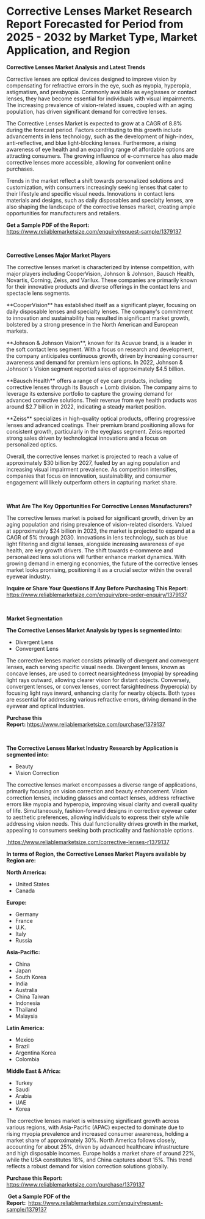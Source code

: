 <p><h1>Corrective Lenses Market Research Report Forecasted for Period from 2025 -  2032 by Market Type, Market Application, and Region</h1></p><p><strong>Corrective Lenses Market Analysis and Latest Trends</strong></p>
<p><p>Corrective lenses are optical devices designed to improve vision by compensating for refractive errors in the eye, such as myopia, hyperopia, astigmatism, and presbyopia. Commonly available as eyeglasses or contact lenses, they have become essential for individuals with visual impairments. The increasing prevalence of vision-related issues, coupled with an aging population, has driven significant demand for corrective lenses.</p><p>The Corrective Lenses Market is expected to grow at a CAGR of 8.8% during the forecast period. Factors contributing to this growth include advancements in lens technology, such as the development of high-index, anti-reflective, and blue light-blocking lenses. Furthermore, a rising awareness of eye health and an expanding range of affordable options are attracting consumers. The growing influence of e-commerce has also made corrective lenses more accessible, allowing for convenient online purchases.</p><p>Trends in the market reflect a shift towards personalized solutions and customization, with consumers increasingly seeking lenses that cater to their lifestyle and specific visual needs. Innovations in contact lens materials and designs, such as daily disposables and specialty lenses, are also shaping the landscape of the corrective lenses market, creating ample opportunities for manufacturers and retailers.</p></p>
<p><strong>Get a Sample PDF of the Report:&nbsp;</strong> <a href="https://www.reliablemarketsize.com/enquiry/request-sample/1379137?utm_campaign=2802&utm_medium=2&utm_source=Github&utm_content=ia&utm_term=15042025&utm_id=corrective-lenses">https://www.reliablemarketsize.com/enquiry/request-sample/1379137</a></p>
<p>&nbsp;</p>
<p><strong>Corrective Lenses Major Market Players</strong></p>
<p><p>The corrective lenses market is characterized by intense competition, with major players including CooperVision, Johnson & Johnson, Bausch Health, Novartis, Corning, Zeiss, and Varilux. These companies are primarily known for their innovative products and diverse offerings in the contact lens and spectacle lens segments.</p><p>**CooperVision** has established itself as a significant player, focusing on daily disposable lenses and specialty lenses. The company's commitment to innovation and sustainability has resulted in significant market growth, bolstered by a strong presence in the North American and European markets.</p><p>**Johnson & Johnson Vision**, known for its Acuvue brand, is a leader in the soft contact lens segment. With a focus on research and development, the company anticipates continuous growth, driven by increasing consumer awareness and demand for premium lens options. In 2022, Johnson & Johnson's Vision segment reported sales of approximately $4.5 billion.</p><p>**Bausch Health** offers a range of eye care products, including corrective lenses through its Bausch + Lomb division. The company aims to leverage its extensive portfolio to capture the growing demand for advanced corrective solutions. Their revenue from eye health products was around $2.7 billion in 2022, indicating a steady market position.</p><p>**Zeiss** specializes in high-quality optical products, offering progressive lenses and advanced coatings. Their premium brand positioning allows for consistent growth, particularly in the eyeglass segment. Zeiss reported strong sales driven by technological innovations and a focus on personalized optics.</p><p>Overall, the corrective lenses market is projected to reach a value of approximately $30 billion by 2027, fueled by an aging population and increasing visual impairment prevalence. As competition intensifies, companies that focus on innovation, sustainability, and consumer engagement will likely outperform others in capturing market share.</p></p>
<p>&nbsp;</p>
<p><strong>What Are The Key Opportunities For Corrective Lenses Manufacturers?</strong></p>
<p><p>The corrective lenses market is poised for significant growth, driven by an aging population and rising prevalence of vision-related disorders. Valued at approximately $24 billion in 2023, the market is projected to expand at a CAGR of 5% through 2030. Innovations in lens technology, such as blue light filtering and digital lenses, alongside increasing awareness of eye health, are key growth drivers. The shift towards e-commerce and personalized lens solutions will further enhance market dynamics. With growing demand in emerging economies, the future of the corrective lenses market looks promising, positioning it as a crucial sector within the overall eyewear industry.</p></p>
<p><strong>Inquire or Share Your Questions If Any Before Purchasing This Report:</strong> <a href="https://www.reliablemarketsize.com/enquiry/pre-order-enquiry/1379137?utm_campaign=2802&utm_medium=2&utm_source=Github&utm_content=ia&utm_term=15042025&utm_id=corrective-lenses">https://www.reliablemarketsize.com/enquiry/pre-order-enquiry/1379137</a></p>
<p>&nbsp;</p>
<p><strong>Market Segmentation</strong></p>
<p><strong>The Corrective Lenses Market Analysis by types is segmented into:</strong></p>
<p><ul><li>Divergent Lens</li><li>Convergent Lens</li></ul></p>
<p><p>The corrective lenses market consists primarily of divergent and convergent lenses, each serving specific visual needs. Divergent lenses, known as concave lenses, are used to correct nearsightedness (myopia) by spreading light rays outward, allowing clearer vision for distant objects. Conversely, convergent lenses, or convex lenses, correct farsightedness (hyperopia) by focusing light rays inward, enhancing clarity for nearby objects. Both types are essential for addressing various refractive errors, driving demand in the eyewear and optical industries.</p></p>
<p><strong>Purchase this Report:&nbsp;</strong><a href="https://www.reliablemarketsize.com/purchase/1379137?utm_campaign=2802&utm_medium=2&utm_source=Github&utm_content=ia&utm_term=15042025&utm_id=corrective-lenses">https://www.reliablemarketsize.com/purchase/1379137</a></p>
<p>&nbsp;</p>
<p><strong>The Corrective Lenses Market Industry Research by Application is segmented into:</strong></p>
<p><ul><li>Beauty</li><li>Vision Correction</li></ul></p>
<p><p>The corrective lenses market encompasses a diverse range of applications, primarily focusing on vision correction and beauty enhancement. Vision correction lenses, including glasses and contact lenses, address refractive errors like myopia and hyperopia, improving visual clarity and overall quality of life. Simultaneously, fashion-forward designs in corrective eyewear cater to aesthetic preferences, allowing individuals to express their style while addressing vision needs. This dual functionality drives growth in the market, appealing to consumers seeking both practicality and fashionable options.</p></p>
<p><a href="https://www.reliablemarketsize.com/corrective-lenses-r1379137?utm_campaign=2802&utm_medium=2&utm_source=Github&utm_content=ia&utm_term=15042025&utm_id=corrective-lenses">&nbsp;https://www.reliablemarketsize.com/corrective-lenses-r1379137</a></p>
<p><strong>In terms of Region, the Corrective Lenses Market Players available by Region are:</strong></p>
<p>
    <p> <strong> North America: </strong>
        <ul>
            <li>United States</li>
            <li>Canada</li>
        </ul>
        </p> 
    <p> <strong> Europe: </strong>
        <ul>
            <li>Germany</li>
            <li>France</li>
            <li>U.K.</li>
            <li>Italy</li>
            <li>Russia</li>
        </ul>
        </p> 
    <p> <strong> Asia-Pacific: </strong>
        <ul>
            <li>China</li>
            <li>Japan</li>
            <li>South Korea</li>
            <li>India</li>
            <li>Australia</li>
            <li>China Taiwan</li>
            <li>Indonesia</li>
            <li>Thailand</li>
            <li>Malaysia</li>
        </ul>
        </p> 
    <p> <strong> Latin America: </strong>
        <ul>
            <li>Mexico</li>
            <li>Brazil</li>
            <li>Argentina Korea</li>
            <li>Colombia</li>
        </ul>
        </p> 
    <p> <strong> Middle East & Africa: </strong>
        <ul>
            <li>Turkey</li>
            <li>Saudi</li>
            <li>Arabia</li>
            <li>UAE</li>
            <li>Korea</li>
        </ul>
    </p>
    </p>
<p><p>The corrective lenses market is witnessing significant growth across various regions, with Asia-Pacific (APAC) expected to dominate due to rising myopia prevalence and increased consumer awareness, holding a market share of approximately 30%. North America follows closely, accounting for about 25%, driven by advanced healthcare infrastructure and high disposable incomes. Europe holds a market share of around 22%, while the USA constitutes 18%, and China captures about 15%. This trend reflects a robust demand for vision correction solutions globally.</p></p>
<p><strong>Purchase this Report: </strong><a href="https://www.reliablemarketsize.com/purchase/1379137?utm_campaign=2802&utm_medium=2&utm_source=Github&utm_content=ia&utm_term=15042025&utm_id=corrective-lenses">https://www.reliablemarketsize.com/purchase/1379137</a></p>
<p>&nbsp;<strong>Get a Sample PDF of the Report:&nbsp;&nbsp;</strong><a href="https://www.reliablemarketsize.com/enquiry/request-sample/1379137?utm_campaign=2802&utm_medium=2&utm_source=Github&utm_content=ia&utm_term=15042025&utm_id=corrective-lenses">https://www.reliablemarketsize.com/enquiry/request-sample/1379137</a></p>
<p><strong></strong></p>
<p><p></p><p></p><p></p></p>